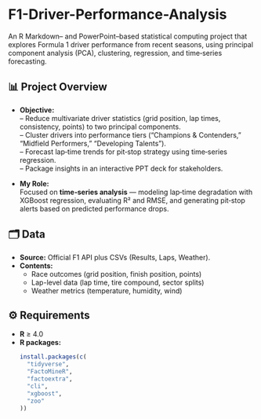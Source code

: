 # F1-Driver-Performance-Analysis

An R Markdown– and PowerPoint–based statistical computing project that explores Formula 1 driver performance from recent seasons, using principal component analysis (PCA), clustering, regression, and time‑series forecasting.

## 📊 Project Overview

- **Objective:**  
  – Reduce multivariate driver statistics (grid position, lap times, consistency, points) to two principal components.  
  – Cluster drivers into performance tiers (“Champions & Contenders,” “Midfield Performers,” “Developing Talents”).  
  – Forecast lap‑time trends for pit‑stop strategy using time‑series regression.  
  – Package insights in an interactive PPT deck for stakeholders.

- **My Role:**  
  Focused on **time‑series analysis** — modeling lap‑time degradation with XGBoost regression, evaluating R² and RMSE, and generating pit‑stop alerts based on predicted performance drops.

## 🗂 Data

- **Source:** Official F1 API plus CSVs (Results, Laps, Weather).  
- **Contents:**  
  - Race outcomes (grid position, finish position, points)  
  - Lap-level data (lap time, tire compound, sector splits)  
  - Weather metrics (temperature, humidity, wind)  

## ⚙️ Requirements

- **R** ≥ 4.0  
- **R packages:**  
  ```r
  install.packages(c(
    "tidyverse",
    "FactoMineR",
    "factoextra",
    "cli",
    "xgboost",
    "zoo"
  ))
